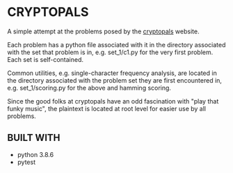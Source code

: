 # CRYPTOPALS

A simple attempt at the problems posed by the [cryptopals](https://cryptopals.com) website.

Each problem has a python file associated with it in the directory associated with the 
set that problem is in, e.g. set_1/c1.py for the very first problem. Each set is self-contained.

Common utilities, e.g. single-character frequency analysis, are located in the directory
associated with the problem set they are first encountered in, e.g. set_1/scoring.py for 
the above and hamming scoring.

Since the good folks at cryptopals have an odd fascination with "play that funky music",
the plaintext is located at root level for easier use by all problems.

## BUILT WITH

* python 3.8.6
* pytest